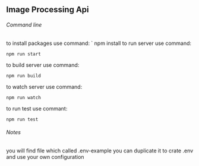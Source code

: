 ## Image Processing Api
###### Command line
to install packages use command: 
`
    npm install
to run server use command:

    npm run start
to build server use command: 

    npm run build
to watch server use command: 

    npm run watch
    
to run test use commant: 

    npm run test
        
###### Notes
you will find file which called .env-example you can duplicate it to crate .env and use your own configuration